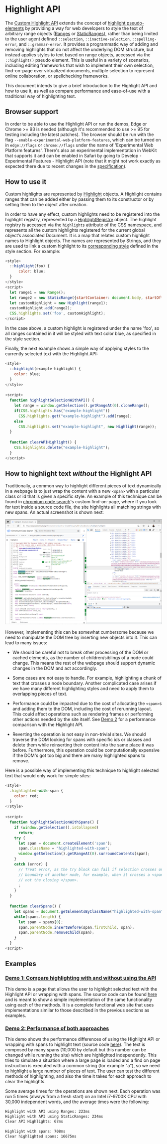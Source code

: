 # Highlight API 

The [Custom Highlight API](https://drafts.csswg.org/css-highlight-api-1/) extends the concept of [highlight pseudo-elements](https://drafts.csswg.org/css-pseudo-4/#highlight-pseudo-element) by providing a way for web developers to style the text of arbitrary range objects ([Ranges](https://dom.spec.whatwg.org/#interface-range) or [StaticRanges](https://dom.spec.whatwg.org/#interface-staticrange)), rather than being limited to the user agent defined `::selection`, `::inactive-selection`, `::spelling-error`, and `::grammar-error`. It provides a programmatic way of adding and removing highlights that do not affect the underlying DOM structure, but instead applies styles to text based on range objects, accessed via the `::highlight()` pseudo element. This is useful in a variety of scenarios, including editing frameworks that wish to implement their own selection, find-on-page over virtualized documents, multiple selection to represent online collaboration, or spellchecking frameworks.

This document intends to give a brief introduction to the Highlight API and how to use it, as well as compare performance and ease-of-use with a traditional way of highlighting text.

## Browser support

In order to be able to use the Highlight API or run the demos, Edge or Chrome >= 93 is needed (although it's recommended to use >= 95 for testing including the latest patches). The browser should be run with the flag `--enable-experimental-web-platform-features`, which can be turned on in `edge://flags` or `chrome://flags` under the name of 'Experimental Web Platform features'. There's also an experimental implementation in WebKit that supports it and can be enabled in Safari by going to Develop - Experimental Features - Highlight API (note that it might not work exactly as expected there due to recent changes in the [specification](https://drafts.csswg.org/css-highlight-api-1/)).

## How to use it

Custom highlights are represented by [Highlight](https://drafts.csswg.org/css-highlight-api-1/#creation) objects. A Highlight contains ranges that can be added either by passing them to its constructor or by setting them to the object after creation.

In order to have any effect, custom highlights need to be registered into the highlight registry, represented by a [HighlightRegistry](https://drafts.csswg.org/css-highlight-api-1/#registration) object. The highlight registry is accessed via the `highlights` attribute of the CSS namespace, and represents all the custom highlights registered for the current global object’s associated Document. It is a map that relates custom highlight names to Highlight objects. The names are represented by Strings, and they are used to link a custom highlight to its [corresponding style](https://drafts.csswg.org/css-highlight-api-1/#styling-highlights) defined in the style section. For example:

```Javascript
<style>
  ::highlight(foo) {
      color: blue;
  }
</style>
<script>
  let range1 = new Range();
  let range2 = new StaticRange({startContainer: document.body, startOffset: 0, endContainer: document.body, endOffset: 1});
  let customHighlight = new Highlight(range1);
  customHighlight.add(range2);
  CSS.highlights.set('foo', customHighlight);
</script>
```

In the case above, a custom highlight is registered under the name 'foo', so all ranges contained in it will be styled with text color blue, as specified in the style section.

Finally, the next example shows a simple way of applying styles to the currently selected text with the Highlight API:

```Javascript
<style>
  ::highlight(example-highlight) {
    color: blue;
  }
</style>

<script>
  function highlightSelectionWithAPI() {
    let range = window.getSelection().getRangeAt(0).cloneRange();
    if(CSS.highlights.has("example-highlight")) 
      CSS.highlights.get("example-highlight").add(range);
    else
      CSS.highlights.set("example-highlight", new Highlight(range));
  }
  
  function clearAPIHighlight() {
    CSS.highlights.delete("example-highlight");
  }
</script>
```

## How to highlight text *without* the Highlight API

Traditionally, a common way to highlight different pieces of text dynamically in a webpage is to just wrap the content with a new `<span>` with a particular class or id that is given a specific style. An example of this technique can be found in [chromium code search](https://source.chromium.org)'s custom find-on-page, where if you look for text inside a source code file, the site highlights all matching strings with new spans. An actual screenshot is shown next:


![Screenshot of real-life example of wrapping text with spans to highlight find-on-page results in Chromium Code Search](resources/custom-find-on-page-spans.png)

However, implementing this can be somewhat cumbersome because we need to manipulate the DOM tree by inserting new objects into it. This can lead to many issues:

- We should be careful not to break other processing of the DOM or cached elements, as the number of children/siblings of a node could change. This means the rest of the webpage should support dynamic changes in the DOM and act accordingly.

- Some cases are not easy to handle. For example, highlighting a chunk of text that crosses a node boundary. Another complicated case arises if we have many different highlighting styles and need to apply them to overlapping pieces of text.

- Performance could be impacted due to the cost of allocating the `<span>`s and adding them to the DOM, including the cost of rerunning layout. This could affect operations such as rendering frames or performing other actions needed by the site itself. See [Demo 2](https://github.com/ffiori/highlight-api-demos/tree/add-readme#demo-2-performance-of-both-approaches) for a performance comparison with the Highlight API.

- Reverting the operation is not easy in non-trivial sites. We should traverse the DOM looking for spans with specific ids or classes and delete them while reinserting their content into the same place it was before. Furthermore, this operation could be computationally expensive if the DOM's got too big and there are many highlighted spans to remove.

Here is a possible way of implementing this technique to highlight selected text that would only work for simple sites:

```Javascript
<style>
  .highlighted-with-span {
    color: red;
  }
</style>

<script>
  function highlightSelectionWithSpans() {
    if (window.getSelection().isCollapsed)
      return;
    try {
      let span = document.createElement('span');
      span.className = "highlighted-with-span";
      window.getSelection().getRangeAt(0).surroundContents(span);
    }
    catch (error) {
      // Treat error, as the try block can fail if selection crosses only one
      // boundary of another node, for example, when it crosses a <span> but
      // not the closing </span>.
      ;
    }
  }

  function clearSpans() {
    let spans = document.getElementsByClassName("highlighted-with-span");
    while(spans.length) {
      let span = spans[0];
      span.parentNode.insertBefore(span.firstChild, span);
      span.parentNode.removeChild(span);
    }
  }
<script>
```

## Examples

### [Demo 1: Compare highlighting with and without using the API](https://ffiori.github.io/highlight-api-demos/demo-compare-highlighting.html)

This demo is a page that allows the user to highlight selected text with the Highlight API or wrapping with spans. The source code can be found [here](https://github.com/ffiori/highlight-api-demos/blob/main/demo-compare-highlighting.html) and is meant to show a simple implementation of the same functionality using each of the methods. It is a complete functional web site that uses implementations similar to those described in the previous sections as examples.

### [Demo 2: Performance of both approaches](https://ffiori.github.io/highlight-api-demos/demo-performance.html)

This demo shows the performance differences of using the Highlight API or wrapping with spans to highlight text (source code [here](https://github.com/ffiori/highlight-api-demos/blob/main/demo-performance.html)). The text is composed by many spans (10,000 by default but this number can be changed while running the site) which are highlighted independently. This tries to simulate a situation where a large page is loaded and a find on page instruction is executed with a common string (for example "a"), so we need to highlight a large number of pieces of text. The user can test the different methods of highlighting, and also the time it takes for each approach to clear the highlights.

Some average times for the operations are shown next. Each operation was run 5 times (always from a fresh start) on an Intel i7-9700K CPU with 30,000 independent words, and the average times were the following:

```
Highlight with API using Ranges: 223ms
Highlight with API using StaticRanges: 234ms
Clear API Highlights: 67ms

Highlight with spans: 708ms
Clear highlighted spans: 16675ms
```
